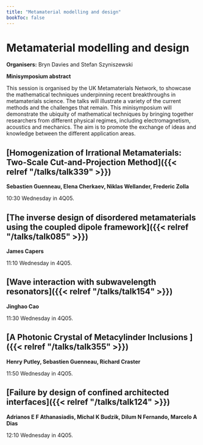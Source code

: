 ```yaml
---
title: "Metamaterial modelling and design"
bookToc: false
---
```


# Metamaterial modelling and design

**Organisers:** Bryn Davies and Stefan Szyniszewski

**Minisymposium abstract**

This session is organised by the UK Metamaterials Network, to showcase the mathematical techniques underpinning recent breakthroughs in metamaterials science. The talks will illustrate a variety of the current methods and the challenges that remain. This minisymposium will demonstrate the ubiquity of mathematical techniques by bringing together researchers from different physical regimes, including electromagnetism, acoustics and mechanics. The aim is to promote the exchange of ideas and knowledge between the different application areas.



## [Homogenization of Irrational Metamaterials: Two-Scale Cut-and-Projection Method]({{< relref "/talks/talk339" >}})

**Sebastien Guenneau, Elena Cherkaev, Niklas Wellander, Frederic Zolla**

10:30 Wednesday in 4Q05.


## [The inverse design of disordered metamaterials using the coupled dipole framework]({{< relref "/talks/talk085" >}})

**James Capers**

11:10 Wednesday in 4Q05.


## [Wave interaction with subwavelength resonators]({{< relref "/talks/talk154" >}})

**Jinghao Cao**

11:30 Wednesday in 4Q05.


## [A Photonic Crystal of Metacylinder Inclusions ]({{< relref "/talks/talk355" >}})

**Henry Putley, Sebastien Guenneau, Richard Craster**

11:50 Wednesday in 4Q05.


## [Failure by design of confined architected interfaces]({{< relref "/talks/talk124" >}})

**Adrianos E F Athanasiadis, Michal K Budzik, Dilum N Fernando, Marcelo A Dias**

12:10 Wednesday in 4Q05.


